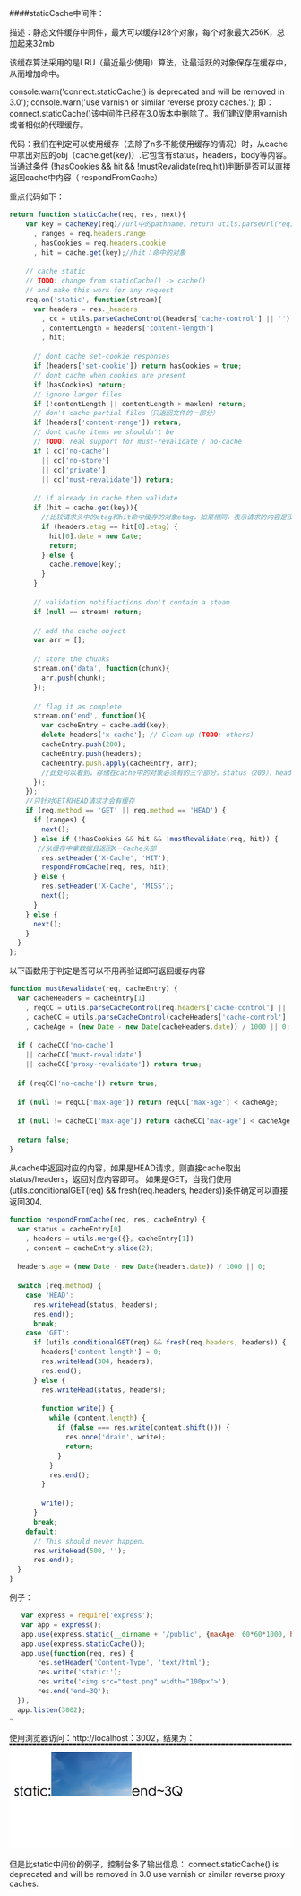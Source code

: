 ####staticCache中间件：

描述：静态文件缓存中间件，最大可以缓存128个对象，每个对象最大256K，总加起来32mb

该缓存算法采用的是LRU（最近最少使用）算法，让最活跃的对象保存在缓存中，从而增加命中。

console.warn('connect.staticCache() is deprecated and will be removed in 3.0');
console.warn('use varnish or similar reverse proxy caches.');
即：connect.staticCache()该中间件已经在3.0版本中删除了。我们建议使用varnish或者相似的代理缓存。

代码：我们在判定可以使用缓存（去除了n多不能使用缓存的情况）时，从cache中拿出对应的obj（cache.get(key)）.它包含有status，headers，body等内容。
当通过条件 (!hasCookies && hit && !mustRevalidate(req,hit))判断是否可以直接返回cache中内容（ respondFromCache）

重点代码如下：
```javascript
return function staticCache(req, res, next){
    var key = cacheKey(req)//url中的pathname。return utils.parseUrl(req).path;
      , ranges = req.headers.range
      , hasCookies = req.headers.cookie
      , hit = cache.get(key);//hit：命中的对象

    // cache static
    // TODO: change from staticCache() -> cache()
    // and make this work for any request
    req.on('static', function(stream){
      var headers = res._headers
        , cc = utils.parseCacheControl(headers['cache-control'] || '')
        , contentLength = headers['content-length']
        , hit;

      // dont cache set-cookie responses
      if (headers['set-cookie']) return hasCookies = true;
      // dont cache when cookies are present
      if (hasCookies) return;
      // ignore larger files
      if (!contentLength || contentLength > maxlen) return;
      // don't cache partial files（只返回文件的一部分）
      if (headers['content-range']) return;
      // dont cache items we shouldn't be
      // TODO: real support for must-revalidate / no-cache
      if ( cc['no-cache']
        || cc['no-store']
        || cc['private']
        || cc['must-revalidate']) return;

      // if already in cache then validate
      if (hit = cache.get(key)){
        //比较请求头中的etag和hit命中缓存的对象etag，如果相同，表示请求的内容是没有变化的，只需要更新时间即可
        if (headers.etag == hit[0].etag) {
          hit[0].date = new Date;
          return;
        } else {
          cache.remove(key);
        }
      }

      // validation notifiactions don't contain a steam
      if (null == stream) return;

      // add the cache object
      var arr = [];

      // store the chunks
      stream.on('data', function(chunk){
        arr.push(chunk);
      });

      // flag it as complete
      stream.on('end', function(){
        var cacheEntry = cache.add(key);
        delete headers['x-cache']; // Clean up (TODO: others)
        cacheEntry.push(200);
        cacheEntry.push(headers);
        cacheEntry.push.apply(cacheEntry, arr);
        //此处可以看到，存储在cache中的对象必须有的三个部分，status（200），headers，内容体（body）。所以匹配到的hit也有这三部分
      });
    });
    //只针对GET和HEAD请求才会有缓存
    if (req.method == 'GET' || req.method == 'HEAD') {
      if (ranges) {
        next();
      } else if (!hasCookies && hit && !mustRevalidate(req, hit)) {
       //从缓存中拿数据且返回X－Cache头部
        res.setHeader('X-Cache', 'HIT');
        respondFromCache(req, res, hit);
      } else {
        res.setHeader('X-Cache', 'MISS');
        next();
      }
    } else {
      next();
    }
  }
};
```

以下函数用于判定是否可以不用再验证即可返回缓存内容
```javascript
function mustRevalidate(req, cacheEntry) {
  var cacheHeaders = cacheEntry[1]
    , reqCC = utils.parseCacheControl(req.headers['cache-control'] || '')
    , cacheCC = utils.parseCacheControl(cacheHeaders['cache-control'] || '')
    , cacheAge = (new Date - new Date(cacheHeaders.date)) / 1000 || 0;

  if ( cacheCC['no-cache']
    || cacheCC['must-revalidate']
    || cacheCC['proxy-revalidate']) return true;

  if (reqCC['no-cache']) return true;

  if (null != reqCC['max-age']) return reqCC['max-age'] < cacheAge;

  if (null != cacheCC['max-age']) return cacheCC['max-age'] < cacheAge;

  return false;
}
```

从cache中返回对应的内容，如果是HEAD请求，则直接cache取出status/headers，返回对应内容即可。
如果是GET，当我们使用(utils.conditionalGET(req) && fresh(req.headers, headers))条件确定可以直接返回304.
```javascript
function respondFromCache(req, res, cacheEntry) {
  var status = cacheEntry[0]
    , headers = utils.merge({}, cacheEntry[1])
    , content = cacheEntry.slice(2);

  headers.age = (new Date - new Date(headers.date)) / 1000 || 0;

  switch (req.method) {
    case 'HEAD':
      res.writeHead(status, headers);
      res.end();
      break;
    case 'GET':
      if (utils.conditionalGET(req) && fresh(req.headers, headers)) {
        headers['content-length'] = 0;
        res.writeHead(304, headers);
        res.end();
      } else {
        res.writeHead(status, headers);

        function write() {
          while (content.length) {
            if (false === res.write(content.shift())) {
              res.once('drain', write);
              return;
            }
          }
          res.end();
        }

        write();
      }
      break;
    default:
      // This should never happen.
      res.writeHead(500, '');
      res.end();
  }
}
```

例子：
```javascript
   var express = require('express');
   var app = express();
   app.use(express.static(__dirname + '/public', {maxAge: 60*60*1000, hidden: false}));
   app.use(express.staticCache());
   app.use(function(req, res) {
       res.setHeader('Content-Type', 'text/html');
       res.write('static:');
       res.write('<img src="test.png" width="100px">');
       res.end('end~3Q');
  });
  app.listen(3002);
~                     
```

使用浏览器访问：http://localhost：3002，结果为：
![alt text](./imgs/static.png "Title")

但是比static中间价的例子，控制台多了输出信息：
connect.staticCache() is deprecated and will be removed in 3.0
use varnish or similar reverse proxy caches.